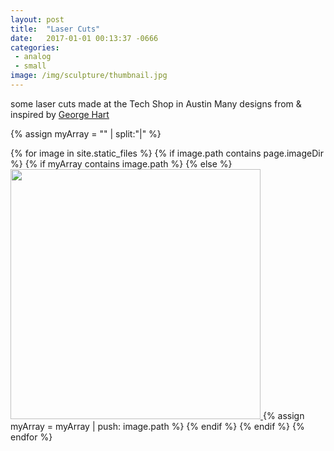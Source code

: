 ```yaml
---
layout: post
title:  "Laser Cuts"
date:   2017-01-01 00:13:37 -0666
categories: 
 - analog
 - small
image: /img/sculpture/thumbnail.jpg
---
```

some laser cuts made at the Tech Shop in Austin
Many designs from & inspired by [George Hart](http://georgehart.com/)

<script type="text/javascript">
  window.onload = function() {
    // var container = document.getElementsByClassName('post-list');
    var container = document.getElementById('grid');
    var wall = new Masonry( container, {
      columnWidth: 400
    });
  };
  </script>

<div id="grid">
{% assign myArray = "" | split:"|"  %}

{% for image in site.static_files %}
  {% if image.path contains page.imageDir %}
  {% if myArray contains image.path %}
  {% else %}
<a href="{{image.path}}"> <img src="{{image.path}}" width="400"/> </a>
  {% assign myArray = myArray | push: image.path %}
  {% endif %}
  {% endif %}
{% endfor %}
</div>
